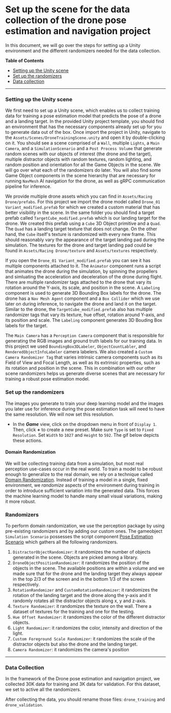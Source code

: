 # Set up the scene for the data collection of the drone pose estimation and navigation project

In this document, we will go over the steps for setting up a Unity environment and the different randomizers needed for the data collection.  


**Table of Contents**
  - [Setting up the Unity scene](#step-1)
  - [Set up the randomizers](#step-2)
  - [Data collection](#step-3)

---

### <a name="step-1">Setting up the Unity scene</a>
We first need to set up a Unity scene, which enables us to collect training data for training a pose estimation model that predicts the pose of a drone and a landing target. In the provided Unity project template, you should find an environment that has the necessary components already set up for you to generate data out of the box. Once import the project in Unity, navigate to the `Assets/Scenes/DroneTrainingScene.unity` and open it by double-clicking on it. You should see a scene comprised of a `Wall`, multiple `Lights`, a `Main Camera`, and a `SimulationScenario` and a `Post Process Volume` that generate random scenes with our objects of interest (the drone and the target), multiple distractor objects with random textures, random lighting, and random position and orientation for all the Game Objects in the scene. We will go over what each of the randomizers do later. You will also find some Game Object components in the scene hierarchy that are necessary for running `NavMesh` AI navigation for the drone, as well as gRPC communication pipeline for inference.

We provide multiple drone assets which you can find in `Assets/Racing Drone/prefabs`. For this project we import the drone model called `Drone_01 Variant_modified.prefab` for which we created a custom material that has better visibility in the scene. In the same folder you should find a target prefab called `TargetCube_modified.prefab` which is our landing target for the drone. We created this prefab using a `Cube` 3D Object primitive and a `Quad`. The `Quad` has a landing target texture that does not change. On the other hand, the `Cube` itself's texture is randomized with every new frame. This should reasonably vary the appearance of the target landing pad during the simulation. The textures for the drone and target landing pad could be found in `Assets/Racing Drone/texture` and `Assets/textures` respectively.

If you open the `Drone_01 Variant_modified.prefab` you can see it has multiple components attached to it. The `Animator` component runs a script that animates the drone during the simulation, by spinning the propellers and simluating the acceleration and deceleration of the drone during flight. There are multiple randomizer tags attached to the drone that vary its rotation around the Y-axis, its scale, and position in the scene. A `Labeling` component is used to generate 3D Bounding Box labels for the drone. The drone has a `Nav Mesh Agent` component and a `Box Collider` which we use later on during inference, to navigate the drone and land it on the target.
Similar to the drone, the `TargetCube_modified.prefab` also has multiple randomizer tags that vary its texture, hue offset, rotation around Y-axis, and its position and scale. The `Labeling` component generates 3D Bouding Box labels for the target.

The `Main Camera` has a `Perception Camera` component that is responsible for generating the RGB images and ground truth labels for our training data. In this project we used `BoundingBox3DLabeler`, `ObjectCountLabler`, and `RenderedObjectInfoLabeler` camera labelers. We also created a `Custom Camera Randomizer Tag` that varies intrinsic camera components such as its Field of View and Focal Length, as well as its extrinsic properties, such as its rotation and position in the scene. This in combination with our other scene randomizers helps us generate diverse scenes that are necessary for training a robust pose estimation model.

### <a name="step-2">Set up the randomizers</a>
The images you generate to train your deep learning model and the images you later use for inference during the pose estimation task will need to have the same resolution. We will now set this resolution.

- In the ***Game*** view, click on the dropdown menu in front of `Display 1`. Then, click **+** to create a new preset. Make sure `Type` is set to `Fixed Resolution`. Set `Width` to `1027` and `Height` to `592`. The gif below depicts these actions. 


#### Domain Randomization
We will be collecting training data from a simulation, but most real perception use-cases occur in the real world. 
To train a model to be robust enough to generalize to the real domain, we rely on a technique called [Domain Randomization](https://arxiv.org/pdf/1703.06907.pdf). Instead of training a model in a single, fixed environment, we _randomize_ aspects of the environment during training in order to introduce sufficient variation into the generated data. This forces the machine learning model to handle many small visual variations, making it more robust.

### Randomizers 
To perform domain randomization, we use the perception package by using pre-existing randomizers and by adding our custom ones. 
The gameobject `Simulation Scenario` possesses the script component [Pose Estimation Scenario](trainSceneProject/Assets/Scripts/PoseEstimationScenario.cs) which gathers all the following randomizers. 

1. `DistractorObjectRandomizer`: it randomizes the number of objects generated in the scene. Objects are picked among a library. 
2. `DroneObjectPositionRandomizer`: it randomizes the position of the objects in the scene. The available positions are within a volume and we made sure that for the drone and the landing target they always appear in the top 2/3 of the screen and in the bottom 1/3 of the screen respectively. 
3. `RotationRandomizer` and  `CustomRotationRandomizer`: it randomizes the rotation of the landing target and the drone along the y-axis and it randomly rotates all the distractor objects along x, y and z-axis. 
4. `Texture Randomizer`: it randomizes the texture on the wall. There a dataset of textures for the training and one for the testing. 
5. `Hue Offset Randomizer`: it randomizes the color of the different distractor objects. 
6. `Light Randomizer`: it randomizes the color, intensity and direction of the light.
7. `Custom Foreground Scale Randomizer`: it randomizes the scale of the distractor objects but also the drone and the landing target. 
8. `Camera Randomizer`: it randomizes the camera's position


---
### <a name="step-3">Data Collection</a> 
In the framework of the Drone pose estimation and navigation project, we collected 30K data for training and 3K data for validation. 
For this dataset, we set to active all the randomizers. 

After collecting the data, you should rename those files: `drone_training` and `drone_validation`. 
